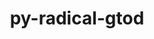 ---
title: "py-radical-gtod"
layout: cache
categories: [package, develop-2024-02-11]
meta: {"versions": ["1.20.0"], "compilers": ["gcc@=11.4.0", "gcc@=9.4.0", "oneapi@=2024.0.0"], "oss": ["ubuntu20.04", "ubuntu22.04"], "platforms": ["linux"], "targets": ["neoverse_v1", "neoverse_v2", "ppc64le", "x86_64_v3"], "stacks": ["e4s", "e4s-neoverse-v2", "e4s-neoverse_v1", "e4s-oneapi", "e4s-power", "root"], "num_specs": 5, "num_specs_by_stack": {"root": 5, "e4s-neoverse_v1": 1, "e4s-power": 1, "e4s": 1, "e4s-neoverse-v2": 1, "e4s-oneapi": 1}}
spec_details: [{"hash": "zvacp6bh63f27l27gh7ppeedyufezxuv", "compiler": "gcc@=11.4.0", "versions": ["1.20.0"], "os": "ubuntu20.04", "platform": "linux", "target": "neoverse_v1", "variants": ["build_system=python_pip"], "stacks": ["root", "e4s-neoverse_v1"], "size": "-", "tarball": "https://binaries.spack.io/releases/develop-2024-02-11/build_cache/linux-ubuntu20.04-neoverse_v1/gcc-11.4.0/py-radical-gtod-1.20.0/linux-ubuntu20.04-neoverse_v1-gcc-11.4.0-py-radical-gtod-1.20.0-zvacp6bh63f27l27gh7ppeedyufezxuv.spack"}, {"hash": "75tbyqvabfe65hkigqhv4fsh6nhyxz7d", "compiler": "gcc@=9.4.0", "versions": ["1.20.0"], "os": "ubuntu20.04", "platform": "linux", "target": "ppc64le", "variants": ["build_system=python_pip"], "stacks": ["root", "e4s-power"], "size": "-", "tarball": "https://binaries.spack.io/releases/develop-2024-02-11/build_cache/linux-ubuntu20.04-ppc64le/gcc-9.4.0/py-radical-gtod-1.20.0/linux-ubuntu20.04-ppc64le-gcc-9.4.0-py-radical-gtod-1.20.0-75tbyqvabfe65hkigqhv4fsh6nhyxz7d.spack"}, {"hash": "b3u5bz6z4gu3vunth7symppupk46xhhg", "compiler": "gcc@=11.4.0", "versions": ["1.20.0"], "os": "ubuntu20.04", "platform": "linux", "target": "x86_64_v3", "variants": ["build_system=python_pip"], "stacks": ["e4s", "root"], "size": "-", "tarball": "https://binaries.spack.io/releases/develop-2024-02-11/build_cache/linux-ubuntu20.04-x86_64_v3/gcc-11.4.0/py-radical-gtod-1.20.0/linux-ubuntu20.04-x86_64_v3-gcc-11.4.0-py-radical-gtod-1.20.0-b3u5bz6z4gu3vunth7symppupk46xhhg.spack"}, {"hash": "x4hvaqa4wsk7qulll5ow5vvek2oev3uw", "compiler": "gcc@=11.4.0", "versions": ["1.20.0"], "os": "ubuntu22.04", "platform": "linux", "target": "neoverse_v2", "variants": ["build_system=python_pip"], "stacks": ["e4s-neoverse-v2", "root"], "size": "-", "tarball": "https://binaries.spack.io/releases/develop-2024-02-11/build_cache/linux-ubuntu22.04-neoverse_v2/gcc-11.4.0/py-radical-gtod-1.20.0/linux-ubuntu22.04-neoverse_v2-gcc-11.4.0-py-radical-gtod-1.20.0-x4hvaqa4wsk7qulll5ow5vvek2oev3uw.spack"}, {"hash": "as7yuxvmcmbuptgaf7jgmm2qojwzmujf", "compiler": "oneapi@=2024.0.0", "versions": ["1.20.0"], "os": "ubuntu22.04", "platform": "linux", "target": "x86_64_v3", "variants": ["build_system=python_pip"], "stacks": ["e4s-oneapi", "root"], "size": "-", "tarball": "https://binaries.spack.io/releases/develop-2024-02-11/build_cache/linux-ubuntu22.04-x86_64_v3/oneapi-2024.0.0/py-radical-gtod-1.20.0/linux-ubuntu22.04-x86_64_v3-oneapi-2024.0.0-py-radical-gtod-1.20.0-as7yuxvmcmbuptgaf7jgmm2qojwzmujf.spack"}]
---
